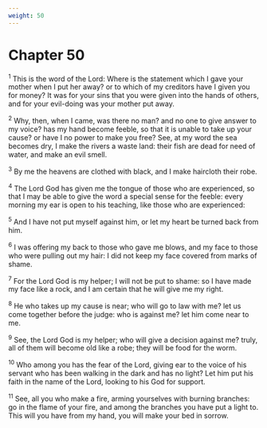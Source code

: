 ```yaml
---
weight: 50
---
```


# Chapter 50

<sup>1</sup> This is the word of the Lord: Where is the statement which I gave your mother when I put her away? or to which of my creditors have I given you for money? It was for your sins that you were given into the hands of others, and for your evil-doing was your mother put away. 

<sup>2</sup> Why, then, when I came, was there no man? and no one to give answer to my voice? has my hand become feeble, so that it is unable to take up your cause? or have I no power to make you free? See, at my word the sea becomes dry, I make the rivers a waste land: their fish are dead for need of water, and make an evil smell. 

<sup>3</sup> By me the heavens are clothed with black, and I make haircloth their robe. 

<sup>4</sup> The Lord God has given me the tongue of those who are experienced, so that I may be able to give the word a special sense for the feeble: every morning my ear is open to his teaching, like those who are experienced: 

<sup>5</sup> And I have not put myself against him, or let my heart be turned back from him. 

<sup>6</sup> I was offering my back to those who gave me blows, and my face to those who were pulling out my hair: I did not keep my face covered from marks of shame. 

<sup>7</sup> For the Lord God is my helper; I will not be put to shame: so I have made my face like a rock, and I am certain that he will give me my right. 

<sup>8</sup> He who takes up my cause is near; who will go to law with me? let us come together before the judge: who is against me? let him come near to me. 

<sup>9</sup> See, the Lord God is my helper; who will give a decision against me? truly, all of them will become old like a robe; they will be food for the worm. 

<sup>10</sup> Who among you has the fear of the Lord, giving ear to the voice of his servant who has been walking in the dark and has no light? Let him put his faith in the name of the Lord, looking to his God for support. 

<sup>11</sup> See, all you who make a fire, arming yourselves with burning branches: go in the flame of your fire, and among the branches you have put a light to. This will you have from my hand, you will make your bed in sorrow. 


